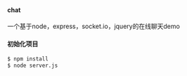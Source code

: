 #### chat
一个基于node，express，socket.io，jquery的在线聊天demo

#### 初始化项目

``` bash
$ npm install
$ node server.js
```
